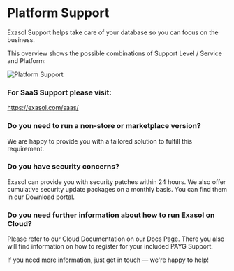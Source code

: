 # Platform Support
Exasol Support helps take care of your database so you can focus on the business. 

 

This overview shows the possible combinations of Support Level / Service and Platform: 

![Platform Support](/platformsupport.png)

### For SaaS Support please visit: 
https://exasol.com/saas/

 

### Do you need to run a non-store or marketplace version?

We are happy to provide you with a tailored solution to fulfill this requirement. 

 

### Do you have security concerns?

Exasol can provide you with security patches within 24 hours. We also offer cumulative security update packages on a monthly basis. You can find them in our Download portal. 

 

### Do you need further information about how to run Exasol on Cloud?

Please refer to our Cloud Documentation on our Docs Page. There you also will find information on how to register for your included PAYG Support.

If you need more information, just get in touch — we're happy to help! 

